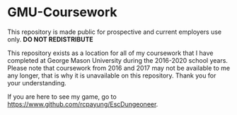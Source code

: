 # GMU-Coursework
This repository is made public for prospective and current employers use only. 
**DO NOT REDISTRIBUTE**

This repository exists as a location for all of my coursework that I have completed at George Mason University during the 2016-2020 school years. Please note that coursework
from 2016 and 2017 may not be available to me any longer, that is why it is unavailable on this repository. Thank you for your understanding.

If you are here to see my game, go to https://www.github.com/rcpayung/EscDungeoneer.
